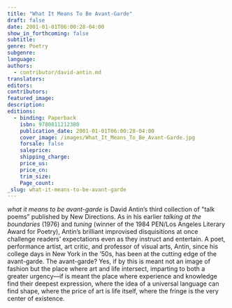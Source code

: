 ```yaml
---
title: "What It Means To Be Avant-Garde"
draft: false
date: 2001-01-01T06:00:28-04:00
show_in_forthcoming: false
subtitle:
genre: Poetry
subgenre:
language:
authors:
  - contributor/david-antin.md
translators:
editors:
contributors:
featured_image:
description:
editions:
  - binding: Paperback
    isbn: 9780811212380
    publication_date: 2001-01-01T06:00:28-04:00
    cover_image: /images/What_It_Means_To_Be_Avant-Garde.jpg
    forsale: false
    saleprice:
    shipping_charge:
    price_us:
    price_cn:
    trim_size:
    Page_count:
_slug: what-it-means-to-be-avant-garde
---
```


_what it means to be avant-garde_ is David Antin’s third collection of "talk poems” published by New Directions. As in his earlier _talking at the boundaries_ (1976) and _tuning_ (winner of the 1984 PEN/Los Angeles Literary Award for Poetry), Antin’s brilliant improvised disquisitions at once challenge readers’ expectations even as they instruct and entertain. A poet, performance artist, art critic, and professor of visual arts, Antin, since his college days in New York in the ’50s, has been at the cutting edge of the avant-garde. The avant-garde? Yes, if by this is meant not an image of fashion but the place where art and life intersect, imparting to both a greater urgency––if is meant the place where experience and knowledge find their deepest expression, where the idea of a universal language can find shape, where the price of art is life itself, where the fringe is the very center of existence.


